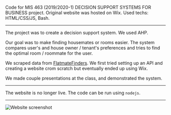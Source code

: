 Code for MIS 463 (2019/2020-1)  DECISION SUPPORT SYSTEMS FOR BUSINESS project. Original website was hosted on Wix. Used techs: HTML/CSS/JS, Bash.

---

The project was to create a decision support system. We used AHP.

Our goal was to make finding housemates or rooms easier. The system compares user's and house owner / tenant's preferences and tries to find the optimal room / roommate for the user. 

We scraped data from [FlatmateFinders](https://www.flatmatefinders.com.au/). We first tried setting up an API and creating a website crom scratch but eventually ended up using Wix. 

We made couple presentations at the class, and demonstrated the system.

---

The website is no longer live. The code can be run using `nodejs`. 

---


<img align="center" src="https://user-images.githubusercontent.com/53492577/110802205-06be4880-828f-11eb-8d7f-8a58fe910b88.png" alt="Website screenshot">
